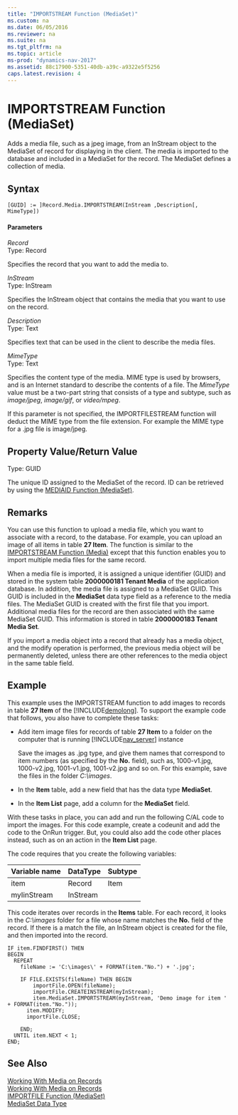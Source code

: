 ```yaml
---
title: "IMPORTSTREAM Function (MediaSet)"
ms.custom: na
ms.date: 06/05/2016
ms.reviewer: na
ms.suite: na
ms.tgt_pltfrm: na
ms.topic: article
ms-prod: "dynamics-nav-2017"
ms.assetid: 88c17900-5351-40db-a39c-a9322e5f5256
caps.latest.revision: 4
---
```

# IMPORTSTREAM Function (MediaSet)
Adds a media file, such as a jpeg image, from an InStream object to the MediaSet of record for displaying in the client. The media is imported to the database and included in a MediaSet for the record. The MediaSet defines a collection of media.  

## Syntax  

```  
[GUID] := ]Record.Media.IMPORTSTREAM(InStream ,Description[, MimeType])  
```  

#### Parameters  
 *Record*  
 Type: Record  

 Specifies the record that you want to add the media to.  

 *InStream*  
 Type: InStream  

 Specifies the InStream object that contains the media that you want to use on the record.  

 *Description*  
 Type: Text  

 Specifies text that can be used in the client to describe the media files.  

 *MimeType*  
 Type: Text  

 Specifies the content type of the media. MIME type is used by browsers, and is an Internet standard to describe the contents of a file. The *MimeType* value must be a two-part string that consists of a type and subtype, such as *image/jpeg*, *image/gif*, or *video/mpeg*.  

 If this parameter is not specified, the IMPORTFILESTREAM function will deduct the MIME type from the file extension. For example the MIME type for a .jpg file is image/jpeg.  

## Property Value/Return Value  
 Type: GUID  

 The unique ID assigned to the MediaSet of the record. ID can be retrieved by using the [MEDIAID Function \(MediaSet\)](MEDIAID-Function--MediaSet-.md).  

## Remarks  
 You can use this function to upload a media file, which you want to associate with a record, to the database. For example, you can upload an image of all items in table **27 Item**. The function is similar to the [IMPORTSTREAM Function \(Media\)](IMPORTSTREAM-Function--Media-.md) except that this function enables you to import multiple media files for the same record.  

 When a media file is imported, it is assigned a unique identifier \(GUID\) and stored in the system table **2000000181 Tenant Media** of the application database. In addition, the media file is assigned to a MediaSet GUID. This GUID is included in the **MediaSet** data type field as a reference to the media files. The MediaSet GUID is created with the first file that you import. Additional media files for the record are then associated with the same MediaSet GUID. This information is stored in table **2000000183 Tenant Media Set**.  

 If you import a media object into a record that already has a media object, and the modify operation is performed, the previous media object will be permanently deleted, unless there are other references to the media object in the same table field.  

## Example  
 This example uses the IMPORTSTREAM function to add images to records in table **27 Item** of the [!INCLUDE[demolong](includes/demolong_md.md)]. To support the example code that follows, you also have to complete these tasks:  

-   Add item image files for records of table **27 Item** to a folder on the computer that is running [!INCLUDE[nav_server](includes/nav_server_md.md)] instance  

     Save the images as .jpg type, and give them names that correspond to item numbers \(as specified by the **No.** field\), such as, 1000-v1.jpg, 1000-v2.jpg, 1001-v1.jpg, 1001-v2.jpg and so on. For this example, save the files in the folder *C:\\images*.  

-   In the **Item** table, add a new field that has the data type **MediaSet**.  

-   In the **Item List** page, add a column for the **MediaSet** field.  

 With these tasks in place, you can add and run the following C/AL code to import the images. For this code example, create a codeunit and add the code to the OnRun trigger. But, you could also add the code other places instead, such as on an action in the **Item List** page.  

 The code requires that you create the following variables:  

|Variable name|DataType|Subtype|  
|-------------------|--------------|-------------|  
|item|Record|Item|  
|myIinStream|InStream||  

 This code iterates over records in the **Items** table. For each record, it looks in the *C:\\images* folder for a file whose name matches the **No.** field of the record. If there is a match the file, an InStream object is created for the file, and then imported into the record.  

```  
IF item.FINDFIRST() THEN  
BEGIN  
  REPEAT  
    fileName := 'C:\images\' + FORMAT(item."No.") + '.jpg';  

    IF FILE.EXISTS(fileName) THEN BEGIN  
        importFile.OPEN(fileName);  
        importFile.CREATEINSTREAM(myInStream);  
        item.MediaSet.IMPORTSTREAM(myInStream, 'Demo image for item ' + FORMAT(item."No."));  
      item.MODIFY;  
      importFile.CLOSE;  

    END;  
  UNTIL item.NEXT < 1;  
END;  
```  

## See Also  
 [Working With Media on Records](Working-With-Media-on-Records.md)  
 [Working With Media on Records](Working-With-Media-on-Records.md)  
 [IMPORTFILE Function \(MediaSet\)](IMPORTFILE-Function--MediaSet-.md)   
 [MediaSet Data Type](MediaSet-Data-Type.md)
